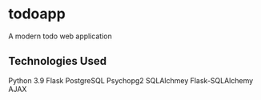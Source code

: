 # todoapp
A modern todo web application

## Technologies Used

Python 3.9
Flask
PostgreSQL
Psychopg2
SQLAlchmey
Flask-SQLAlchemy
AJAX

